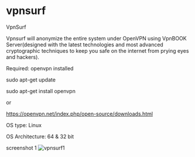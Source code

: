 # vpnsurf
VpnSurf

Vpnsurf will anonymize the entire system under OpenVPN using VpnBOOK Server(designed with the latest technologies and most advanced cryptographic techniques to keep you safe on the internet from prying eyes and hackers).

Required: openvpn installed

sudo apt-get update

sudo apt-get install openvpn

or

https://openvpn.net/index.php/open-source/downloads.html


OS type: Linux

OS Architecture: 64 & 32 bit

screenshot 1
![vpnsurf1](https://user-images.githubusercontent.com/19248178/40767366-f66ea11c-64cf-11e8-8831-5db3c037ad2a.png)
